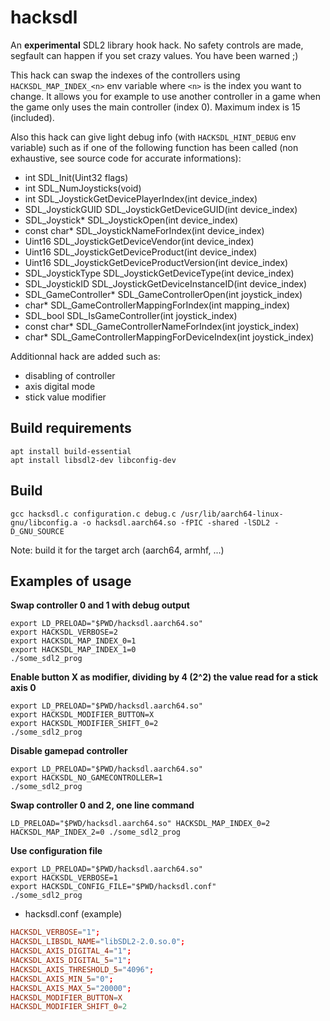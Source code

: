 # hacksdl

An **experimental** SDL2 library hook hack. No safety controls are made, segfault can happen if you set crazy values. You have been warned ;)

This hack can swap the indexes of the controllers using `HACKSDL_MAP_INDEX_<n>` env variable where `<n>` is the index you want to change. It allows you for example to use another controller in a game when the game only uses the main controller (index 0). Maximum index is 15 (included).

Also this hack can give light debug info (with `HACKSDL_HINT_DEBUG` env variable) such as if one of the following function has been called (non exhaustive, see source code for accurate informations):

- int SDL_Init(Uint32 flags)
- int SDL_NumJoysticks(void)
- int SDL_JoystickGetDevicePlayerIndex(int device_index)
- SDL_JoystickGUID SDL_JoystickGetDeviceGUID(int device_index)
- SDL_Joystick* SDL_JoystickOpen(int device_index)
- const char* SDL_JoystickNameForIndex(int device_index)
- Uint16 SDL_JoystickGetDeviceVendor(int device_index)
- Uint16 SDL_JoystickGetDeviceProduct(int device_index)
- Uint16 SDL_JoystickGetDeviceProductVersion(int device_index)
- SDL_JoystickType SDL_JoystickGetDeviceType(int device_index)
- SDL_JoystickID SDL_JoystickGetDeviceInstanceID(int device_index)
- SDL_GameController* SDL_GameControllerOpen(int joystick_index)
- char* SDL_GameControllerMappingForIndex(int mapping_index)
- SDL_bool SDL_IsGameController(int joystick_index)
- const char* SDL_GameControllerNameForIndex(int joystick_index)
- char* SDL_GameControllerMappingForDeviceIndex(int joystick_index)

Additionnal hack are added such as:
- disabling of controller
- axis digital mode
- stick value modifier

## Build requirements

```shell
apt install build-essential
apt install libsdl2-dev libconfig-dev
```

## Build

```shell
gcc hacksdl.c configuration.c debug.c /usr/lib/aarch64-linux-gnu/libconfig.a -o hacksdl.aarch64.so -fPIC -shared -lSDL2 -D_GNU_SOURCE
```

Note: build it for the target arch (aarch64, armhf, ...)

## Examples of usage

**Swap controller 0 and 1 with debug output**

```shell
export LD_PRELOAD="$PWD/hacksdl.aarch64.so"
export HACKSDL_VERBOSE=2
export HACKSDL_MAP_INDEX_0=1
export HACKSDL_MAP_INDEX_1=0
./some_sdl2_prog
```

**Enable button X as modifier, dividing by 4 (2^2) the value read for a stick axis 0**

```shell
export LD_PRELOAD="$PWD/hacksdl.aarch64.so"
export HACKSDL_MODIFIER_BUTTON=X
export HACKSDL_MODIFIER_SHIFT_0=2
./some_sdl2_prog
```

**Disable gamepad controller**
```shell
export LD_PRELOAD="$PWD/hacksdl.aarch64.so"
export HACKSDL_NO_GAMECONTROLLER=1
./some_sdl2_prog
```

**Swap controller 0 and 2, one line command**

```shell
LD_PRELOAD="$PWD/hacksdl.aarch64.so" HACKSDL_MAP_INDEX_0=2 HACKSDL_MAP_INDEX_2=0 ./some_sdl2_prog
```

**Use configuration file**

```shell
export LD_PRELOAD="$PWD/hacksdl.aarch64.so"
export HACKSDL_VERBOSE=1
export HACKSDL_CONFIG_FILE="$PWD/hacksdl.conf"
./some_sdl2_prog
```

- hacksdl.conf (example)
```conf
HACKSDL_VERBOSE="1";
HACKSDL_LIBSDL_NAME="libSDL2-2.0.so.0";
HACKSDL_AXIS_DIGITAL_4="1";
HACKSDL_AXIS_DIGITAL_5="1";
HACKSDL_AXIS_THRESHOLD_5="4096";
HACKSDL_AXIS_MIN_5="0";
HACKSDL_AXIS_MAX_5="20000";
HACKSDL_MODIFIER_BUTTON=X
HACKSDL_MODIFIER_SHIFT_0=2
```